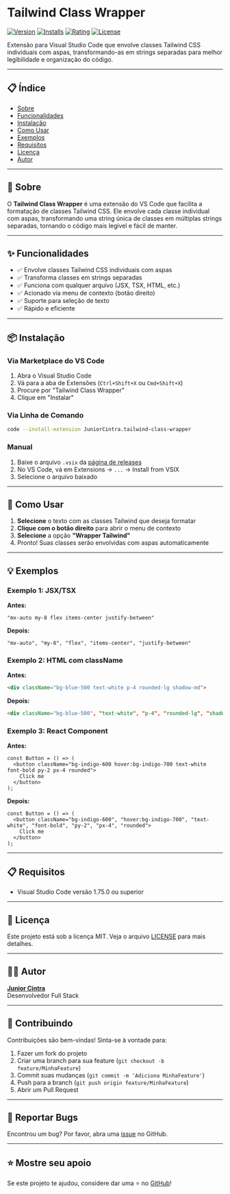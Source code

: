 # Tailwind Class Wrapper

[![Version](https://img.shields.io/visual-studio-marketplace/v/JuniorCintra.tailwind-class-wrapper?style=flat-square&label=VS%20Code%20Marketplace&logo=visual-studio-code)](https://marketplace.visualstudio.com/items?itemName=JuniorCintra.tailwind-class-wrapper)
[![Installs](https://img.shields.io/visual-studio-marketplace/i/JuniorCintra.tailwind-class-wrapper?style=flat-square)](https://marketplace.visualstudio.com/items?itemName=JuniorCintra.tailwind-class-wrapper)
[![Rating](https://img.shields.io/visual-studio-marketplace/r/JuniorCintra.tailwind-class-wrapper?style=flat-square)](https://marketplace.visualstudio.com/items?itemName=JuniorCintra.tailwind-class-wrapper)
[![License](https://img.shields.io/badge/license-MIT-green.svg?style=flat-square)](LICENSE)

Extensão para Visual Studio Code que envolve classes Tailwind CSS individuais com aspas, transformando-as em strings separadas para melhor legibilidade e organização do código.

---

## 📋 Índice

- [Sobre](#sobre)
- [Funcionalidades](#funcionalidades)
- [Instalação](#instalação)
- [Como Usar](#como-usar)
- [Exemplos](#exemplos)
- [Requisitos](#requisitos)
- [Licença](#licença)
- [Autor](#autor)

---

## 🎯 Sobre

O **Tailwind Class Wrapper** é uma extensão do VS Code que facilita a formatação de classes Tailwind CSS. Ele envolve cada classe individual com aspas, transformando uma string única de classes em múltiplas strings separadas, tornando o código mais legível e fácil de manter.

---

## ✨ Funcionalidades

- ✅ Envolve classes Tailwind CSS individuais com aspas
- ✅ Transforma classes em strings separadas
- ✅ Funciona com qualquer arquivo (JSX, TSX, HTML, etc.)
- ✅ Acionado via menu de contexto (botão direito)
- ✅ Suporte para seleção de texto
- ✅ Rápido e eficiente

---

## 📦 Instalação

### Via Marketplace do VS Code

1. Abra o Visual Studio Code
2. Vá para a aba de Extensões (`Ctrl+Shift+X` ou `Cmd+Shift+X`)
3. Procure por "Tailwind Class Wrapper"
4. Clique em "Instalar"

### Via Linha de Comando

```bash
code --install-extension JuniorCintra.tailwind-class-wrapper
```

### Manual

1. Baixe o arquivo `.vsix` da [página de releases](https://github.com/juniorcintra/tailwind-class-wrapper/releases)
2. No VS Code, vá em Extensions → `...` → Install from VSIX
3. Selecione o arquivo baixado

---

## 🚀 Como Usar

1. **Selecione** o texto com as classes Tailwind que deseja formatar
2. **Clique com o botão direito** para abrir o menu de contexto
3. **Selecione** a opção **"Wrapper Tailwind"**
4. Pronto! Suas classes serão envolvidas com aspas automaticamente

---

## 💡 Exemplos

### Exemplo 1: JSX/TSX

**Antes:**
```tsx
"mx-auto my-8 flex items-center justify-between"
```

**Depois:**
```tsx
"mx-auto", "my-8", "flex", "items-center", "justify-between"
```

### Exemplo 2: HTML com className

**Antes:**
```html
<div className="bg-blue-500 text-white p-4 rounded-lg shadow-md">
```

**Depois:**
```html
<div className="bg-blue-500", "text-white", "p-4", "rounded-lg", "shadow-md">
```

### Exemplo 3: React Component

**Antes:**
```tsx
const Button = () => (
  <button className="bg-indigo-600 hover:bg-indigo-700 text-white font-bold py-2 px-4 rounded">
    Click me
  </button>
);
```

**Depois:**
```tsx
const Button = () => (
  <button className="bg-indigo-600", "hover:bg-indigo-700", "text-white", "font-bold", "py-2", "px-4", "rounded">
    Click me
  </button>
);
```

---

## 📋 Requisitos

- Visual Studio Code versão 1.75.0 ou superior

---

## 📄 Licença

Este projeto está sob a licença MIT. Veja o arquivo [LICENSE](LICENSE) para mais detalhes.

---

## 👨‍💻 Autor

**[Junior Cintra](https://github.com/juniorcintra)**  
Desenvolvedor Full Stack

---

## 🤝 Contribuindo

Contribuições são bem-vindas! Sinta-se à vontade para:

1. Fazer um fork do projeto
2. Criar uma branch para sua feature (`git checkout -b feature/MinhaFeature`)
3. Commit suas mudanças (`git commit -m 'Adiciona MinhaFeature'`)
4. Push para a branch (`git push origin feature/MinhaFeature`)
5. Abrir um Pull Request

---

## 🐛 Reportar Bugs

Encontrou um bug? Por favor, abra uma [issue](https://github.com/juniorcintra/tailwind-class-wrapper/issues) no GitHub.

---

## ⭐ Mostre seu apoio

Se este projeto te ajudou, considere dar uma ⭐️ no [GitHub](https://github.com/juniorcintra/tailwind-class-wrapper)!
